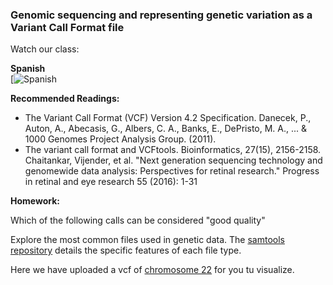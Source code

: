 ### Genomic sequencing and representing genetic variation as a Variant Call Format file

Watch our class: 

**Spanish**\
[![Spanish]()

**Recommended Readings:**

- The Variant Call Format (VCF) Version 4.2 Specification.  Danecek, P., Auton, A., Abecasis, G., Albers, C. A., Banks, E., 
DePristo, M. A., ... & 1000 Genomes Project Analysis Group. (2011). 
- The variant call format and VCFtools. Bioinformatics, 27(15), 2156-2158.  Chaitankar, Vijender, et al. "Next generation sequencing technology and 
genomewide data analysis: Perspectives for retinal research." Progress in retinal and eye research 55 (2016): 1-31 

**Homework:**


Which of the following calls can be considered "good quality"


Explore the most common files used in genetic data. The [samtools repository](https://github.com/samtools/hts-specs) details the specific features of each file type.

Here we have uploaded a vcf of  [chromosome 22](Computational-Genetics-Intro/Module_1_Introduction/Week_2/chr22.vcf) for you tu visualize.
